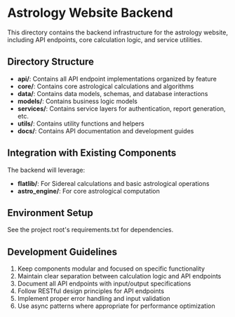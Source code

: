 # Astrology Website Backend

This directory contains the backend infrastructure for the astrology website, including API endpoints, core calculation logic, and service utilities.

## Directory Structure

- **api/**: Contains all API endpoint implementations organized by feature
- **core/**: Contains core astrological calculations and algorithms
- **data/**: Contains data models, schemas, and database interactions
- **models/**: Contains business logic models
- **services/**: Contains service layers for authentication, report generation, etc.
- **utils/**: Contains utility functions and helpers
- **docs/**: Contains API documentation and development guides

## Integration with Existing Components

The backend will leverage:
- **flatlib/**: For Sidereal calculations and basic astrological operations
- **astro_engine/**: For core astrological computation

## Environment Setup

See the project root's requirements.txt for dependencies.

## Development Guidelines

1. Keep components modular and focused on specific functionality
2. Maintain clear separation between calculation logic and API endpoints
3. Document all API endpoints with input/output specifications
4. Follow RESTful design principles for API endpoints
5. Implement proper error handling and input validation
6. Use async patterns where appropriate for performance optimization 